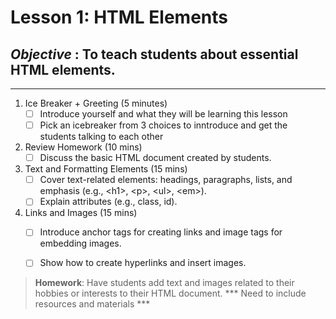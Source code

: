 # Lesson 1: HTML Elements
## *Objective* : To teach students about essential HTML elements.
---------------------------------------------------------------------------------------------------------

1. Ice Breaker + Greeting (5 minutes)   
   - [ ] Introduce yourself and what they will be learning this lesson
   - [ ] Pick an icebreaker from 3 choices to inntroduce and get the students talking to each other
3. Review Homework (10 mins)  
    - [ ] Discuss the basic HTML document created by students.

4. Text and Formatting Elements (15 mins)  
    - [ ] Cover text-related elements: headings, paragraphs, lists, and emphasis (e.g., \<h1>, \<p>, \<ul>, \<em>).  
    - [ ] Explain attributes (e.g., class, id).  

5. Links and Images (15 mins)  
    - [ ] Introduce anchor tags for creating links and image tags for embedding images.  
    - [ ] Show how to create hyperlinks and insert images.  


> **Homework**: Have students add text and images related to their hobbies or interests to their HTML document.
*** Need to include resources and materials ***
